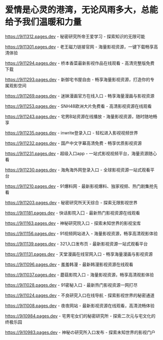 # 爱情是心灵的港湾，无论风雨多大，总能给予我们温暖和力量

https://9i11312.pages.dev - 秘密研究所帝王爱学习 - 探索知识的无限可能

https://9i11301.pages.dev - 老王磁力链接官网 - 海量影视资源，一键下载畅享高清体验

https://9i11294.pages.dev - 桥本香菜最新影视作品在线观看 - 高清完整版免费下载

https://9i11293.pages.dev - 新御宅书屋自由 - 畅享海量影视资源，打造你的专属观影空间

https://9i11269.pages.dev - 迷妹漫画官方在线入口 - 畅享海量漫画与影视资源

https://9i11253.pages.dev - SNH48欧洲大片免费看 - 高清影视资源在线观看

https://9i11243.pages.dev - 宅男B站资源在线播放 - 海量影视资源，随时随地畅享

https://9i11235.pages.dev - inwrite登录入口 - 轻松进入影视视频世界

https://9i11232.pages.dev - 国产中文字幕高清免费 - 畅享优质影视资源

https://9i11231.pages.dev - 超级入口app - 一站式影视视频平台，海量资源随心看

https://9i11230.pages.dev - 海角海外网登录入口 - 全球影视资源一站式观看平台

https://9i11210.pages.dev - 91爆料网 - 最新影视爆料、独家视频、热门剧集抢先看

https://9i11203.pages.dev - 秘密研究所天天综合 - 探索无限影视世界

https://9i11181.pages.dev - 快话影院入囗 - 最新热门影视资源在线观看

https://9i11163.pages.dev - 神秘研究院入口 - 探索未知世界的影视宝库

https://9i11156.pages.dev - 91视频网站进入 - 海量影视资源，畅享高清观影体验

https://9i11139.pages.dev - 321入口发布页 - 最新影视资源一站式观看平台

https://9i11131.pages.dev - 天堂漫画在线官网入口 - 畅享海量漫画与影视资源

https://9i11096.pages.dev - 羞羞韩漫 - 最新韩漫影视资源在线观看

https://9i11037.pages.dev - 蘑菇影院入口 - 海量影视资源，畅享高清观影体验

https://9i11028.pages.dev - 91密秘入口 - 最新热门影视资源一网打尽

https://9i11024.pages.dev - 不良研究入口在线导航 - 探索影视世界的秘密通道

https://9i11008.pages.dev - 夜夜网站 - 最新影视资源在线观看，高清流畅体验

https://9i10984.pages.dev - 宅男宅女们的秘密研究所 - 探索二次元与宅文化的终极乐园

https://9i10983.pages.dev - 神秘の研究所入口发布 - 探索未知世界的影视门户
